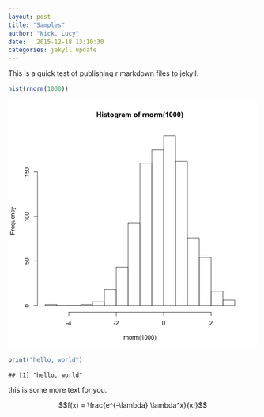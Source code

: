 ```yaml
---
layout: post
title: "Samples"
author: "Nick, Lucy"
date:   2015-12-18 13:10:30
categories: jekyll update
---
```



This is a quick test of publishing r markdown files to jekyll. 


```r
hist(rnorm(1000))
```

<img src="/figure/source/2015-12-17-helloWorld/unnamed-chunk-1-1.png" title="plot of chunk unnamed-chunk-1" alt="plot of chunk unnamed-chunk-1" style="display: block; margin: auto;" />


```r
print("hello, world")
```

```
## [1] "hello, world"
```

this is some more text for you. 


$$f(x) = \frac{e^{-\lambda} \lambda^x}{x!}$$
